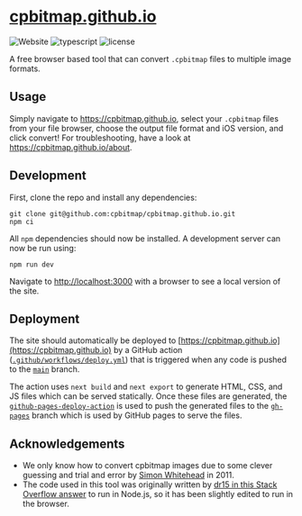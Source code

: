 # [cpbitmap.github.io](https://cpbitmap.github.io)

![Website](https://img.shields.io/website?label=Website&url=https%3A%2F%2Fcpbitmap.github.io)
![typescript](https://img.shields.io/github/languages/top/cpbitmap/cpbitmap.github.io?label=TypeScript)
![license](https://img.shields.io/github/license/cpbitmap/cpbitmap.github.io?label=License)

A free browser based tool that can convert `.cpbitmap` files to multiple image formats.

## Usage

Simply navigate to https://cpbitmap.github.io, select your `.cpbitmap` files from your file browser, choose the output file format and iOS version, and click convert! For troubleshooting, have a look at https://cpbitmap.github.io/about.

## Development

First, clone the repo and install any dependencies:

```
git clone git@github.com:cpbitmap/cpbitmap.github.io.git
npm ci
```

All `npm` dependencies should now be installed. A development server can now be run using:

```
npm run dev
```

Navigate to [http://localhost:3000](http://localhost:3000) with a browser to see a local version of the site.

## Deployment

The site should automatically be deployed to [https://cpbitmap.github.io](https://cpbitmap.github.io) by a GitHub action ([`.github/workflows/deploy.yml`](.github/workflows/deploy.yml)) that is triggered when any code is pushed to the [`main`](https://github.com/cpbitmap/cpbitmap.github.io/tree/main) branch.

The action uses `next build` and `next export` to generate HTML, CSS, and JS files which can be served statically. Once these files are generated, the [`github-pages-deploy-action`](https://github.com/JamesIves/github-pages-deploy-action) is used to push the generated files to the [`gh-pages`](https://github.com/cpbitmap/cpbitmap.github.io/tree/gh-pages) branch which is used by GitHub pages to serve the files.

## Acknowledgements

- We only know how to convert cpbitmap images due to some clever guessing and trial and error by [Simon Whitehead](https://web.archive.org/web/20130917034207/http://www.codeproject.com/Articles/265333/Reading-Apple-iDevice-CPBitmap-files) in 2011.
- The code used in this tool was originally written by [dr15 in this Stack Overflow answer](https://stackoverflow.com/a/48158807) to run in Node.js, so it has been slightly edited to run in the browser.
